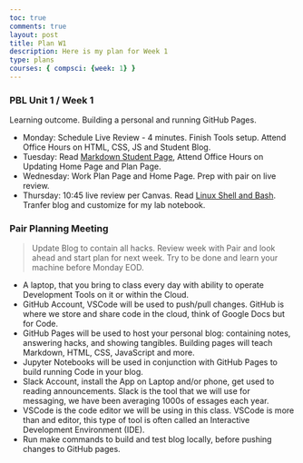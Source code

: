 ```yaml
---
toc: true
comments: true
layout: post
title: Plan W1
description: Here is my plan for Week 1
type: plans
courses: { compsci: {week: 1} }
---
```


### PBL Unit 1 / Week 1
Learning outcome. Building a personal and running GitHub Pages.
- Monday: Schedule Live Review - 4 minutes. Finish Tools setup. Attend Office Hours on HTML, CSS, JS and Student Blog.
- Tuesday: Read [Markdown Student Page](https://nighthawkcoders.github.io/teacher//c4.3/c5.0/2023/08/17/markdown-html_fragments.html), Attend Office Hours on Updating Home Page and Plan Page.
- Wednesday: Work Plan Page and Home Page.  Prep with pair on live review.
- Thursday: 10:45 live review per Canvas.  Read [Linux Shell and Bash](https://nighthawkcoders.github.io/teacher//5.a/c4.1/2023/08/16/linux_shell_IPYNB_2_.html).  Tranfer blog and customize for my lab notebook.


### Pair Planning Meeting
> Update Blog to contain all hacks.  Review week with Pair and look ahead and start plan for next week.  Try to be done and learn your machine before Monday EOD.
- A laptop, that you bring to class every day with ability to operate Development Tools on it or within the Cloud.
- GitHub Account, VSCode will be used to push/pull changes. GitHub is where we store and share code in the cloud, think of Google Docs but for Code.
- GitHub Pages will be used to host your personal blog: containing notes, answering hacks, and showing tangibles.  Building pages will teach Markdown, HTML, CSS, JavaScript and more.
- Jupyter Notebooks will be used in conjunction with GitHub Pages to build running Code in your blog.
- Slack Account, install the App on Laptop and/or phone, get used to reading announcements. Slack is the tool that we will use for messaging, we have been averaging 1000s of essages each year.
- VSCode is the code editor we will be using in this class.  VSCode is more than and editor, this type of tool is often called an Interactive Development Environment (IDE). 
- Run make commands to build and test blog locally, before pushing changes to GitHub pages.
